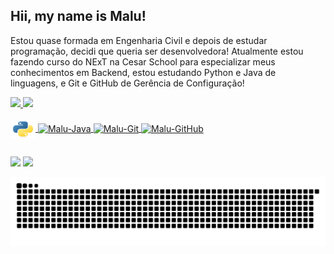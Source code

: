 ## Hii, my name is Malu!
Estou quase formada em Engenharia Civil e depois de estudar programação, decidi que queria ser desenvolvedora! Atualmente estou fazendo curso do NExT na Cesar School para especializar meus conhecimentos em Backend, estou estudando Python e Java de linguagens, e Git e GitHub de Gerência de Configuração!

 <div>
  <a href="https://github.com/malumelo7">
  <img height="180em" src="https://github-readme-stats.vercel.app/api?username=malumelo7&show_icons=true&theme=dark&include_all_commits=true&count_private=true"/>
  <img height="180em" src="https://github-readme-stats.vercel.app/api/top-langs/?username=malumelo7&layout=compact&langs_count=16&theme=dark"/>
<div>
<div style="display: inline_block"><br>
  <img align="center" alt="Malu-Python" height="30" width="40" src="https://raw.githubusercontent.com/devicons/devicon/master/icons/python/python-original.svg">
  <img align="center" alt="Malu-Java" height="30" width="40" src="https://cdn.jsdelivr.net/gh/devicons/devicon/icons/java/java-original.svg" />
  <img align="center" alt="Malu-Git" height="30" width="40" src="https://cdn.jsdelivr.net/gh/devicons/devicon/icons/git/git-original.svg" />
  <img align="center" alt="Malu-GitHub" height="30" width="40" src="https://cdn.jsdelivr.net/gh/devicons/devicon/icons/github/github-original.svg" />



</div>
  
  ##
 
<div> 
  <a href = "mailto: maluvbmelo@gmail.com"><img src="https://img.shields.io/badge/-Gmail-%23333?style=for-the-badge&logo=gmail&logoColor=white" target="_blank"></a>
  <a href="https://linkedin.com/in/malu-melo" target="_blank"><img src="https://img.shields.io/badge/-LinkedIn-%230077B5?style=for-the-badge&logo=linkedin&logoColor=white" target="_blank"></a> 
 
   ![Snake animation](https://github.com/malumelo7/malumelo7/blob/output/github-contribution-grid-snake.svg)
 
</div>

 
 

